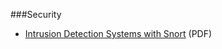 ###Security
* [Intrusion Detection Systems with Snort](http://ptgmedia.pearsoncmg.com/images/0131407333/downloads/0131407333.pdf) (PDF)
